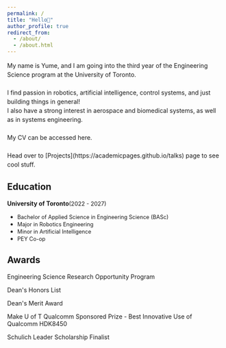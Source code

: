 ```yaml
---
permalink: /
title: "Hello👋"
author_profile: true
redirect_from: 
  - /about/
  - /about.html
---
```


<span style="line-height: 1.5;">
  My name is Yume, and I am going into the third year of the Engineering Science program at the University of Toronto. <br>
  <br>
  I find passion in robotics, artificial intelligence, control systems, and just building things in general!<br>
  I also have a strong interest in aerospace and biomedical systems, as well as in systems engineering.<br>
  <br>
  My CV can be accessed here. <br>
  <br>
  Head over to [Projects](https://academicpages.github.io/talks) page to see cool stuff.
</span>

Education
------
**University of Toronto**<span style="font-size: 0.94em;">(2022 - 2027)</span>
- <span style="font-size: 0.9em; line-height:1.1;">Bachelor of Applied Science in Engineering Science (BASc)</span>
- <span style="font-size: 0.9em; line-height:1.1;">Major in Robotics Engineering</span>
- <span style="font-size: 0.9em; line-height:1.1;">Minor in Artificial Intelligence</span>
- <span style="font-size: 0.9em; line-height:1.1;">PEY Co-op</span>

Awards
------
Engineering Science Research Opportunity Program 

Dean's Honors List

Dean's Merit Award 

Make U of T Qualcomm Sponsored Prize - Best Innovative Use of Qualcomm HDK8450

Schulich Leader Scholarship Finalist